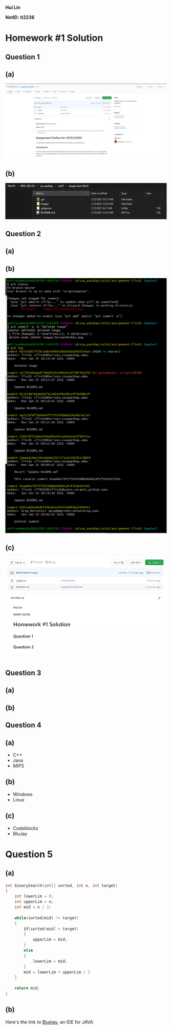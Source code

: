 **Hui Lin**

**NetID: ti2236**

# Homework #1 Solution

## Question 1
## (a)
![repo_img.png](images/repo_img.png)
## (b)
![local_directory.png](images/local_directory.png)

## Question 2
## (a)
## (b) 
![local_directory.png](images/git_log.png)
## (c)
![local_directory.png](images/pushed.png)

## Question 3
## (a) 
## (b)

## Question 4
## (a)
* C++
* Java
* MIPS
## (b)
* Windows
* Linux
## (c)
* Codeblocks
* BluJay

# Question 5
## (a)
```c++
int binarySearch(int[] sorted, int n, int target)
{
    int lowerLim = 0;
    int upperLim = n;
    int mid = n / 2;

    while(sorted[mid] != target)
    {
        if(sorted[mid] < target)
        {
            upperLim = mid;
        }
        else
        {
            lowerLim = mid;
        }
        mid = lowerLim + upperLim / 2
    }

    return mid;
}
```
## (b)
Here's the link to [Bluejay](https://www.bluej.org/), an IDE for JAVA